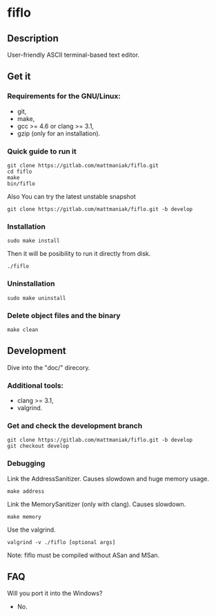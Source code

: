 # fiflo

## Description
User-friendly ASCII terminal-based text editor.

## Get it
### Requirements for the GNU/Linux:
- git,
- make,
- gcc >= 4.6 or clang >= 3.1,
- gzip (only for an installation).

### Quick guide to run it
```
git clone https://gitlab.com/mattmaniak/fiflo.git
cd fiflo
make
bin/fiflo
```

Also You can try the latest unstable snapshot
```
git clone https://gitlab.com/mattmaniak/fiflo.git -b develop
```

### Installation
```
sudo make install
```
Then it will be posibility to run it directly from disk.
```
./fiflo
```

### Uninstallation
```
sudo make uninstall
```

### Delete object files and the binary
```
make clean
```

## Development
Dive into the "doc/" direcory.

### Additional tools:
- clang >= 3.1,
- valgrind.

### Get and check the development branch
```
git clone https://gitlab.com/mattmaniak/fiflo.git -b develop
git checkout develop
```

### Debugging
Link the AddressSanitizer. Causes slowdown and huge memory usage.
```
make address
```

Link the MemorySanitizer (only with clang). Causes slowdown.
```
make memory
```

Use the valgrind.
```
valgrind -v ./fiflo [optional args]
```
Note: fiflo must be compiled without ASan and MSan.

## FAQ
Will you port it into the Windows?
- No.

